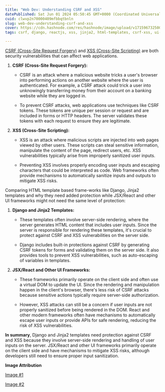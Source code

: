 ```yaml
---
title: "Web Dev: Understanding CSRF and XSS"
datePublished: Sat Jun 01 2024 05:50:45 GMT+0000 (Coordinated Universal Time)
cuid: clwvp2n70000409mfbbqtbnln
slug: web-dev-understanding-csrf-and-xss
cover: https://cdn.hashnode.com/res/hashnode/image/upload/v1715967325006/e2ce0336-27de-4f55-bcfd-162452fb46e8.png
tags: csrf, django, reactjs, xss, jinja2, html-templates, csrf-xss, ui-js-frameworks

---
```


[CSRF (Cross-Site Request Forgery)](https://owasp.org/www-community/attacks/csrf) and [XSS (Cross-Site Scripting)](https://owasp.org/www-community/attacks/xss/) are both security vulnerabilities that can affect web applications.

1. **CSRF (Cross-Site Request Forgery):**
    
    * CSRF is an attack where a malicious website tricks a user's browser into performing actions on another website where the user is authenticated. For example, a CSRF attack could trick a user into unknowingly transferring money from their account on a banking website while they are logged in.
        
    * To prevent CSRF attacks, web applications use techniques like CSRF tokens. These tokens are unique per session or request and are included in forms or HTTP headers. The server validates these tokens with each request to ensure they are legitimate.
        
2. **XSS (Cross-Site Scripting):**
    
    * XSS is an attack where malicious scripts are injected into web pages viewed by other users. These scripts can steal sensitive information, manipulate the content of the page, redirect users, etc. XSS vulnerabilities typically arise from improperly sanitized user inputs.
        
    * Preventing XSS involves properly encoding user inputs and escaping characters that could be interpreted as code. Web frameworks often provide mechanisms to automatically sanitize inputs and outputs to mitigate XSS risks.
        

Comparing HTML template based frame-works like Django, Jinja2 templates and why they need added protection while JSX/React and other UI frameworks might not need the same level of protection:

1. **Django and Jinja2 Templates:**
    
    * These templates often involve server-side rendering, where the server generates HTML content that includes user inputs. Since the server is responsible for rendering these templates, it's crucial to protect against CSRF and XSS vulnerabilities on the server side.
        
    * Django includes built-in protections against CSRF by generating CSRF tokens for forms and validating them on the server side. It also provides tools to prevent XSS vulnerabilities, such as auto-escaping of variables in templates.
        
2. **JSX/React and Other UI Frameworks:**
    
    * These frameworks primarily operate on the client side and often use a virtual DOM to update the UI. Since the rendering and manipulation happen in the client's browser, there's less risk of CSRF attacks because sensitive actions typically require server-side authorization.
        
    * However, XSS attacks can still be a concern if user inputs are not properly sanitized before being rendered in the DOM. React and other modern frameworks often have mechanisms to automatically escape user inputs or provide APIs for safe rendering, reducing the risk of XSS vulnerabilities.
        

**In summary**, Django and Jinja2 templates need protection against CSRF and XSS because they involve server-side rendering and handling of user inputs on the server. JSX/React and other UI frameworks primarily operate on the client side and have mechanisms to mitigate XSS risks, although developers still need to ensure proper input sanitization.

**Image Attribution**

[Image #1](https://www.freepik.com/free-vector/programming-concept-illustration_7118758.htm#fromView=search&page=1&position=1&uuid=09454f13-7404-4b02-a047-0587e6147c92)

[Image #2](https://www.freepik.com/free-vector/thief-concept-illustration_17883013.htm#fromView=search&page=1&position=2&uuid=81725e92-8869-4c1f-8e06-9e4351c7d4e5)